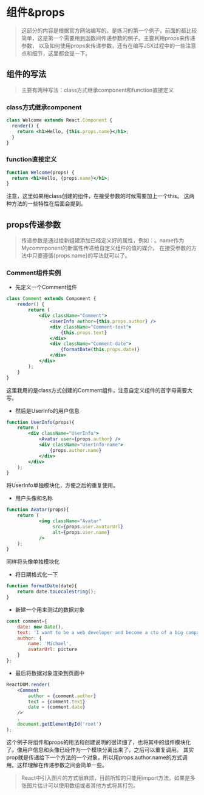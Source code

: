 # 组件&props

>这部分的内容是根据官方网站编写的，是练习的第一个例子，前面的都比较简单，这是第一个需要用到函数间传递参数的例子。主要利用props来传递参数，
以及如何使用props来传递参数，还有在编写JSX过程中的一些注意点和细节，这里都会提一下。

## 组件的写法

>主要有两种写法：class方式继承component和function直接定义

### class方式继承component

``` jsx
class Welcome extends React.Component {
  render() {
    return <h1>Hello, {this.props.name}</h1>;
  }
}
```

### function直接定义
``` jsx
function Welcome(props) {
  return <h1>Hello, {props.name}</h1>;
}
```
注意，这里如果用class创建的组件，在接受参数的时候需要加上一个this。
这两种方法的一些特性在后面会提到。

## props传递参数

>传递参数是通过给新组建添加已经定义好的属性，例如：<MyCommponet name="myname" />。name作为Mycommponent的新属性传递给自定义组件的值的媒介。
在接受参数的方法中只要遵循{props.name}的写法就可以了。

### Comment组件实例
- 先定义一个Comment组件
``` jsx
class Comment extends Component {
    render() {
        return (
            <div className="Comment">
                <UserInfo author={this.props.author} />
                <div className="Comment-text">
                    {this.props.text}
                </div>
                <div className="Comment-date">
                    {formatDate(this.props.date)}
                </div>
            </div>
        );
    }
}
```
这里我用的是class方式创建的Comment组件，注意自定义组件的首字母需要大写。
- 然后是UserInfo的用户信息
``` jsx
function UserInfo(props){
    return (
        <div className="UserInfo">
            <Avatar user={props.author} />
            <div className="UserInfo-name">
                {props.author.name}
            </div>
        </div>
    );
}
```
将UserInfo单独模块化，方便之后的重复使用。
- 用户头像和名称
``` jsx
function Avatar(props){
    return (
            <img className="Avatar"
                 src={props.user.avatarUrl}
                 alt={props.user.name}
            />
    );
}
```
同样将头像单独模块化
- 将日期格式化一下
``` jsx
function formatDate(date){
    return date.toLocaleString();
}
```

- 新建一个用来测试的数据对象
``` jsx
const comment={
    date: new Date(),
    text: 'I want to be a web developer and become a cto of a big company',
    author: {
        name: 'Michael',
        avatarUrl: picture
    }
};
```

- 最后将数据对象渲染到页面中
``` jsx
ReactDOM.render(
    <Comment
        author = {comment.author}
        text = {comment.text}
        date = {comment.date}
    />
    ,
    document.getElementById('root')
);
```
这个例子将组件和props的用法和创建说明的很详细了，也将其中的组件模块化了。像用户信息和头像已经作为一个模块分离出来了，之后可以重复调用。
其实prop就是传递给下一个方法的一个对象，所以用props.author.name的方式调用。这样理解在传递参数之间会简单一些。

>React中引入图片的方式很麻烦，目前所知的只能用import方法。如果是多张图片估计可以使用数组或者其他方式将其打包。
